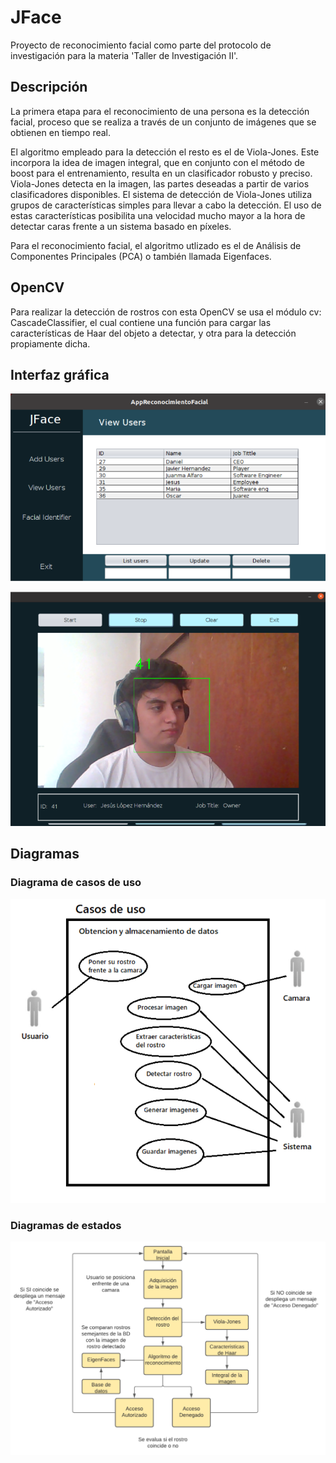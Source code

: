 # JFace
Proyecto de reconocimiento facial como parte del protocolo de investigación para la materia 'Taller de Investigación II'.


## Descripción 
La primera etapa para el reconocimiento de una persona es la detección facial, proceso que se realiza a través de un conjunto de imágenes que se obtienen en tiempo real.

El algoritmo empleado para la detección el resto es el de Viola-Jones. Este incorpora la idea de imagen integral, que en conjunto con el método de boost para el entrenamiento, resulta en un clasificador robusto y preciso. Viola-Jones detecta en la imagen, las partes deseadas a partir de varios clasificadores disponibles. El sistema de detección de Viola-Jones utiliza grupos de características simples para llevar a cabo la detección. El uso de estas características posibilita una velocidad mucho mayor a la hora de detectar caras frente a un sistema basado en píxeles.

Para el reconocimiento facial, el algoritmo utlizado es el de Análisis de Componentes Principales (PCA) o también llamada Eigenfaces.


## OpenCV 
Para realizar la detección de rostros con esta OpenCV se usa el módulo cv: CascadeClassifier, el cual contiene una función para cargar las características de Haar del objeto a detectar, y otra para la detección propiamente dicha.


## Interfaz gráfica
![interfaz1](/img/img1.png)

![interfaz3](/img/img3.png)


## Diagramas
### Diagrama de casos de uso
![Diagrama de casos de uso](/img/img_casosuso.png)

### Diagramas de estados
![Diagrama de estados de reconocimiento](/img/img_edos2.png)
